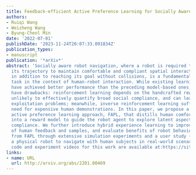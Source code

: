 ```yaml
---
title: Feedback-efficient Active Preference Learning for Socially Aware Robot Navigation
authors:
- Ruiqi Wang
- Weizheng Wang
- Byung-Cheol Min
date: '2022-07-01'
publishDate: '2023-11-24T20:07:33.091834Z'
publication_types:
- manuscript
publication: '*arXiv*'
abstract: 'Socially aware robot navigation, where a robot is required to optimize
  its trajectory to maintain comfortable and compliant spatial interactions with humans
  in addition to reaching its goal without collisions, is a fundamental yet challenging
  task in the context of human-robot interaction. While existing learning-based methods
  have achieved better performance than the preceding model-based ones, they still
  have drawbacks: reinforcement learning depends on the handcrafted reward that is
  unlikely to effectively quantify broad social compliance, and can lead to reward
  exploitation problems; meanwhile, inverse reinforcement learning suffers from the
  need for expensive human demonstrations. In this paper, we propose a feedback-efficient
  active preference learning approach, FAPL, that distills human comfort and expectation
  into a reward model to guide the robot agent to explore latent aspects of social
  compliance. We further introduce hybrid experience learning to improve the efficiency
  of human feedback and samples, and evaluate benefits of robot behaviors learned
  from FAPL through extensive simulation experiments and a user study (N=10) employing
  a physical robot to navigate with human subjects in real-world scenarios. Source
  code and experiment videos for this work are available at:https://sites.google.com/view/san-fapl.'
links:
- name: URL
  url: http://arxiv.org/abs/2201.00469
---
```

